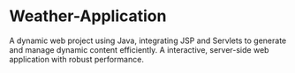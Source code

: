 # Weather-Application
A dynamic web project using Java, integrating JSP and Servlets to generate and manage dynamic content efficiently. A interactive, server-side web application with robust performance.
